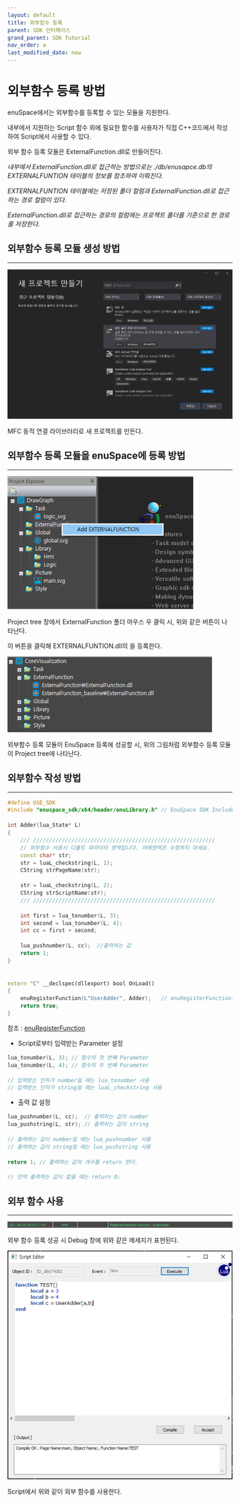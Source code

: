 ```yaml
---
layout: default
title: 외부함수 등록
parent: SDK 인터페이스
grand_parent: SDK Tutorial
nav_order: a
last_modified_date: now
---
```


# 외부함수 등록 방법

enuSpace에서는 외부함수를 등록할 수 있는 모듈을 지원한다.

내부에서 지원하는 Script 함수 외에 필요한 함수를 사용자가 직접 C++코드에서 작성하여 Script에서 사용할 수 있다.

외부 함수 등록 모듈은 ExternalFunction.dll로 만들어진다.

_내부에서 ExternalFunction.dll로 접근하는 방법으로는 ./db/enusapce.db의 EXTERNALFUNTION 테이블의 정보를 참조하여 이뤄진다._

_EXTERNALFUNTION 테이블에는 저장된 폴더 컬럼과 ExternalFunction.dll로 접근하는 경로 컬럼이 있다._

_ExternalFunction.dll로 접근하는 경로의 컬럼에는 프로젝트 폴더를 기준으로 한 경로를 저장한다._

## 외부함수 등록 모듈 생성 방법
---
![](./SDK/EXTERNALFUNCTION/ExternalFunction_1.PNG)

MFC 동적 연결 라이브러리로 새 프로젝트를 만든다. 


## 외부함수 등록 모듈을 enuSpace에 등록 방법
---
![](./SDK/EXTERNALFUNCTION/ExternalFunction_2.PNG)

Project tree 창에서 ExternalFunction 폴더 마우스 우 클릭 시, 위와 같은 버튼이 나타난다. 

이 버튼을 클릭해 EXTERNALFUNTION.dll의 을 등록한다.


![](./SDK/EXTERNALFUNCTION/ExternalFunction_3.PNG)

외부함수 등록 모듈이 EnuSpace 등록에 성공할 시, 위의 그림처럼 외부함수 등록 모듈이 Project tree에 나타난다.

## 외부함수 작성 방법
---

```cpp
#define USE_SDK
#include "enuspace_sdk/x64/header/enuLibrary.h" // EnuSpace SDK Include는 필수!!!

int Adder(lua_State* L)
{
	/// /////////////////////////////////////////////////////////
	// 외부함수 사용시 디폴트 파라미터 영역입니다. 아래영역은 수정하지 마세요.
	const char* str;
	str = luaL_checkstring(L, 1);
	CString strPageName(str);

	str = luaL_checkstring(L, 2);
	CString strScriptName(str);
	/// /////////////////////////////////////////////////////////

	int first = lua_tonumber(L, 3);
	int second = lua_tonumber(L, 4);
	int cc = first + second;

	lua_pushnumber(L, cc);  //출력하는 값
	return 1;
}


extern "C" __declspec(dllexport) bool OnLoad()
{
	enuRegisterFunction(L"UserAdder", Adder);   // enuRegisterFunction(L"script에서 사용할 함수 명", 작성한 함수)
	return true;
}
```
참조 : [enuRegisterFunction](sdk_api_enuregisterfunction)

* Script로부터 입력받는 Parameter 설정

```cpp
lua_tonumber(L, 3); // 함수의 첫 번쨰 Parameter
lua_tonumber(L, 4); // 함수의 두 번쨰 Parameter

// 입력받는 인자가 number일 때는 lua_tonumber 사용
// 입력받는 인자가 string일 때는 luaL_checkstring 사용
```

* 출력 값 설정

```cpp
lua_pushnumber(L, cc);  // 출력하는 값이 number
lua_pushstring(L, str); // 출력하는 값이 string

// 출력하는 값이 number일 때는 lua_pushnumber 사용
// 출력하는 값이 string일 때는 lua_pushstring 사용

return 1; // 출력하는 값의 개수를 return 한다.

// 만약 출력하는 값이 없을 때는 return 0;
```

## 외부 함수 사용
---
![](./SDK/EXTERNALFUNCTION/ExternalFunction_4.PNG)

외부 함수 등록 성공 시 Debug 창에 위와 같은 메세지가 표현된다.

![](./SDK/EXTERNALFUNCTION/ExternalFunction_5.PNG)

Script에서 위와 같이 외부 함수를 사용한다.

